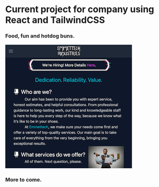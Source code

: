 # Current project for company using React and TailwindCSS

### Food, fun and hotdog buns.


![demo picture](./src/img/demo.png)

### More to come.
